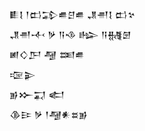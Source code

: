 <div class='block'>
<div class='line'>𒀾𒋙 𒁹𒆗𒁉𒌑𒆪𒌑 𒂗𒉣𒋙 𒆗𒆳</div>
<div class='line'>𒂗𒉣𒋾 𒃻 𒀀𒈾 𒈗 𒀀𒉆𒇡</div>
<div class='line'>𒅖𒄭𒂅 𒆷 𒌅𒌑</div>
<div class='line'>𒉘𒉌</div>
<div class='line'>𒂊𒁍𒍑 𒅗</div>
<div class='line'>𒆠𒄿 𒃻 𒁹𒆷𒀭𒊺𒂊</div>
</div>